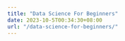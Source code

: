 ```yaml
---
title: "Data Science For Beginners"
date: 2023-10-5T00:34:30+08:00
url: "/data-science-for-beginners/"
---
```

